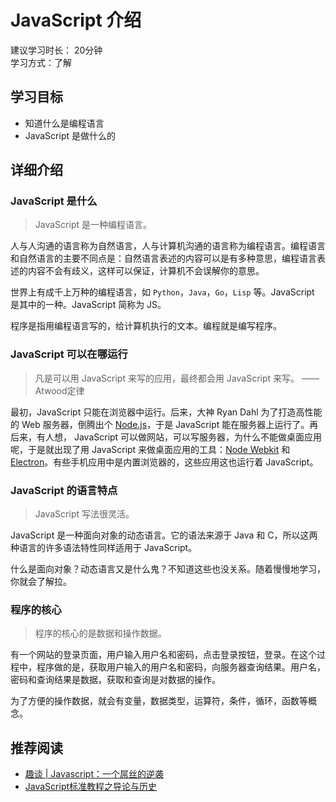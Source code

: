 # JavaScript 介绍
建议学习时长： 20分钟  
学习方式：了解  

## 学习目标
* 知道什么是编程语言
* JavaScript 是做什么的

## 详细介绍
### JavaScript 是什么
> JavaScript 是一种编程语言。

人与人沟通的语言称为自然语言，人与计算机沟通的语言称为编程语言。编程语言和自然语言的主要不同点是：自然语言表述的内容可以是有多种意思，编程语言表述的内容不会有歧义，这样可以保证，计算机不会误解你的意思。

世界上有成千上万种的编程语言，如 `Python`，`Java`，`Go`，`Lisp` 等。JavaScript 是其中的一种。JavaScript 简称为 JS。

程序是指用编程语言写的，给计算机执行的文本。编程就是编写程序。

### JavaScript 可以在哪运行
> 凡是可以用 JavaScript 来写的应用，最终都会用 JavaScript 来写。 —— Atwood定律

最初，JavaScript 只能在浏览器中运行。后来，大神 Ryan Dahl 为了打造高性能的 Web 服务器，倒腾出个 [Node.js](https://nodejs.org/en/)，于是 JavaScript 能在服务器上运行了。再后来，有人想， JavaScript 可以做网站，可以写服务器，为什么不能做桌面应用呢，于是就出现了用 JavaScript 来做桌面应用的工具：[Node Webkit](https://github.com/rogerwang/node-webkit) 和 [Electron](https://github.com/electron/electron)。有些手机应用中是内置浏览器的，这些应用这也运行着 JavaScript。

### JavaScript 的语言特点
> JavaScript 写法很灵活。

JavaScript 是一种面向对象的动态语言。它的语法来源于 Java 和 C，所以这两种语言的许多语法特性同样适用于 JavaScript。

什么是面向对象？动态语言又是什么鬼？不知道这些也没关系。随着慢慢地学习，你就会了解拉。

### 程序的核心
> 程序的核心的是数据和操作数据。

有一个网站的登录页面，用户输入用户名和密码，点击登录按钮，登录。在这个过程中，程序做的是，获取用户输入的用户名和密码，向服务器查询结果。用户名，密码和查询结果是数据，获取和查询是对数据的操作。

为了方便的操作数据，就会有变量，数据类型，运算符，条件，循环，函数等概念。

## 推荐阅读
* [趣谈 | Javascript：一个屌丝的逆袭](https://mp.weixin.qq.com/s?__biz=MzI1ODE4NzE1Nw==&mid=2247486028&idx=2&sn=2a0ba8d8824eedfc03f63cd37a87b89f&chksm=ea0d40b6dd7ac9a0cd2d941fcfe247400e12d71119b1173a3d0d5aea04f8d51772ae84f75e4b&mpshare=1&scene=1&srcid=0814KptAFbVh9FZ5ShpO8Zt8&key=b14ef81558367f701d5cf46cd2c90b08e6a51238fcf32bfb20a4542602ad635a680172dbe3449cfa180dd6d886d6b4495c7019869d643a84dc66d444b39c411e0f4747278273401d56bc55adc22760fa&ascene=0&uin=NDI4NTMwNTE1&version=12020610&nettype=WIFI&fontScale=100&pass_ticket=8Z6VRnJ3KEno5%2FsJi3jm2F7aWU8VHEBYUhN4uPFhUBp0nZCZwe3mgz0R%2FBpTV6pd)
* [JavaScript标准教程之导论与历史](http://www.jianshu.com/p/1397c469576d)